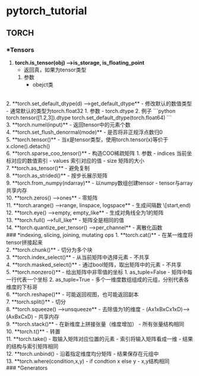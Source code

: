 # pytorch_tutorial
## TORCH
### *Tensors
1. **torch.is_tensor(obj) -->is_storage, is_floating_point**
    - 返回真，如果为tensor类型
    1. 参数
        - obejct类  
<br/> 
2. **torch.set_default_dtype(d) -->get_default_dtype**
    - 修改默认的数值类型
    - 通常默认的类型为torch.float32
    1. 参数
        - torch.dtype
    2. 例子
        ```python
        torch.tensor([1.2,3]).dtype
        torch.set_default_dtype(torch.float64)
        ```
<br/>   
3. **torch.numel(input)**
    - 返回tensor中的元素个数
<br/> 
4. **torch.set_flush_denormal(mode)**
    - 是否将非正规浮点数归0
<br/>  
5. **torch.tensor()**
    - 当x是tensor类型，使用torch.tensor(x)等价于x.clone().detach()
<br/>     
6. **torch.sparse_coo_tensor()**
    - 构造COO稀疏矩阵
    1. 参数
        - indices 当前坐标对应的数值索引
        - values 索引对应的值
        - size 矩阵的大小
<br/>         
7. **torch.as_tensor()**
    - 避免复制
<br/>     
8. **torch.as_strided()**
    - 按步长展示矩阵
<br/>     
9. **torch.from_numpy(ndarray)**
    - 以numpy数组创建tensor
    - tensor与array共享内存
<br/>     
10. **torch.zeros() -->ones**
    - 零矩阵
<br/>     
11. **torch.arange() -->range, linspace, logspace**
    - 生成间隔数 \[start,end)
<br/> 
12. **torch.eye() -->empty, empty_like**
    - 生成对角线全为1的矩阵
<br/> 
13. **torch.full() -->full_like**
    - 矩阵全是相同的值
<br/> 
14. **torch.quantize_per_tensor() -->per_channel**
    - 离散化函数
<br/> 
### *indexing, slicing, joining, mutating ops
1. **torch.cat()**
    - 在某一维度将tensor拼接起来
<br/>     
2. **torch.chunk()**
    - 切分为多个块
<br/>     
3. **torch.index_select()**
    - 从当前矩阵中选择元素
    - 不共享
<br/>    
4. **torch.masked_select()**
    - 通过bool矩阵，取出矩阵中的元素
    - 不共享
<br/> 
5. **torch.nonzero()**
    - 给出矩阵中非零值的坐标
    1. as_tuple=False
        - 矩阵中每一行代表一个坐标
    2. as_tuple=True
        - 多个一维度数组组成的元组，分别代表各维度的下标哥
<br/> 
6. **torch.reshape()**
    - 可能返回视图，也可能返回副本
<br/>    
7. **torch.split()**
    - 切分
<br/>  
8. **torch.squeeze() -->unsqueeze**
    - 去除值为1的维度
    - (Ax1xBxCx1xD)-->(AxBxCxD)
    - 共享内存
<br/>     
9. **torch.stack()**
    - 在新维度上拼接张量（维度增加）
    - 所有张量结构相同
<br/>     
10. **torch.t()**
    - 转置
<br/>  
11. **torch.take()
    - 取输入矩阵对应位置的元素
    - 索引将输入矩阵看成一维
    - 结果的结构与索引矩阵相同
<br/>     
12. **torch.unbind()
    - 沿着指定维度均分矩阵
    - 结果保存在元组中
<br/>     
13. **torch.where(condition,x,y)
    - if condtion x else y
    - x,y结构相同
<br/>     
### *Generators
    




















